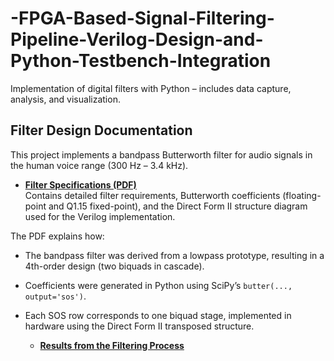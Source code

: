 # -FPGA-Based-Signal-Filtering-Pipeline-Verilog-Design-and-Python-Testbench-Integration
Implementation of digital filters with Python – includes data capture, analysis, and visualization.


## Filter Design Documentation

This project implements a bandpass Butterworth filter for audio signals in the human voice range (300 Hz – 3.4 kHz).  

- **[Filter Specifications (PDF)](Filter_Specifications_Updated.pdf)**  
  Contains detailed filter requirements, Butterworth coefficients (floating-point and Q1.15 fixed-point), and the Direct Form II structure diagram used for the Verilog implementation.  

The PDF explains how:
- The bandpass filter was derived from a lowpass prototype, resulting in a 4th-order design (two biquads in cascade).  
- Coefficients were generated in Python using SciPy’s `butter(..., output='sos')`.  
- Each SOS row corresponds to one biquad stage, implemented in hardware using the Direct Form II transposed structure.

  - **[Results from the Filtering Process](Results)**
